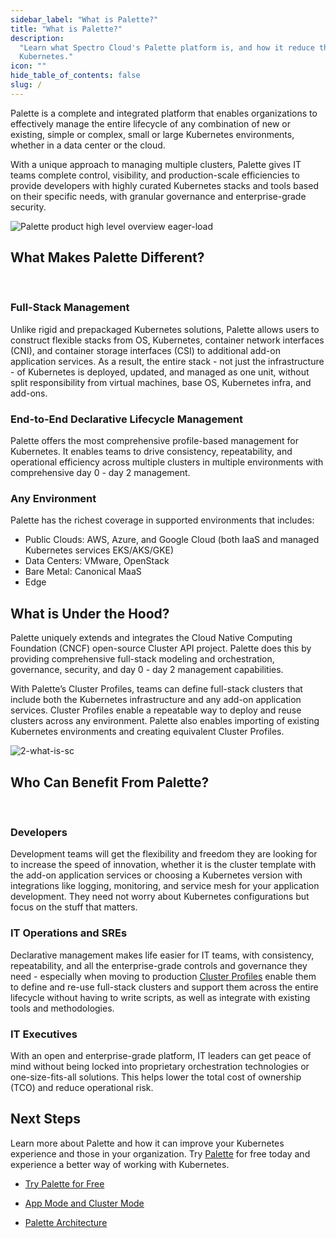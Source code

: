 ```yaml
---
sidebar_label: "What is Palette?"
title: "What is Palette?"
description:
  "Learn what Spectro Cloud's Palette platform is, and how it reduce the complexities your encounter today with
  Kubernetes."
icon: ""
hide_table_of_contents: false
slug: /
---
```


Palette is a complete and integrated platform that enables organizations to effectively manage the entire lifecycle of
any combination of new or existing, simple or complex, small or large Kubernetes environments, whether in a data center
or the cloud.

With a unique approach to managing multiple clusters, Palette gives IT teams complete control, visibility, and
production-scale efficiencies to provide developers with highly curated Kubernetes stacks and tools based on their
specific needs, with granular governance and enterprise-grade security.

![Palette product high level overview eager-load](/docs_introduction_product-overview.png)

## What Makes Palette Different?

<br />

### Full-Stack Management

Unlike rigid and prepackaged Kubernetes solutions, Palette allows users to construct flexible stacks from OS,
Kubernetes, container network interfaces (CNI), and container storage interfaces (CSI) to additional add-on application
services. As a result, the entire stack - not just the infrastructure - of Kubernetes is deployed, updated, and managed
as one unit, without split responsibility from virtual machines, base OS, Kubernetes infra, and add-ons.

### End-to-End Declarative Lifecycle Management

Palette offers the most comprehensive profile-based management for Kubernetes. It enables teams to drive consistency,
repeatability, and operational efficiency across multiple clusters in multiple environments with comprehensive day 0 -
day 2 management.

### Any Environment

Palette has the richest coverage in supported environments that includes:

- Public Clouds: AWS, Azure, and Google Cloud (both IaaS and managed Kubernetes services EKS/AKS/GKE)
- Data Centers: VMware, OpenStack
- Bare Metal: Canonical MaaS
- Edge

## What is Under the Hood?

Palette uniquely extends and integrates the Cloud Native Computing Foundation (CNCF) open-source Cluster API project.
Palette does this by providing comprehensive full-stack modeling and orchestration, governance, security, and day 0 -
day 2 management capabilities.

With Palette’s Cluster Profiles, teams can define full-stack clusters that include both the Kubernetes infrastructure
and any add-on application services. Cluster Profiles enable a repeatable way to deploy and reuse clusters across any
environment. Palette also enables importing of existing Kubernetes environments and creating equivalent Cluster
Profiles.

![2-what-is-sc](/docs_introduction_palette-components.png)

## Who Can Benefit From Palette?

<br />

### Developers

Development teams will get the flexibility and freedom they are looking for to increase the speed of innovation, whether
it is the cluster template with the add-on application services or choosing a Kubernetes version with integrations like
logging, monitoring, and service mesh for your application development. They need not worry about Kubernetes
configurations but focus on the stuff that matters.

### IT Operations and SREs

Declarative management makes life easier for IT teams, with consistency, repeatability, and all the enterprise-grade
controls and governance they need - especially when moving to production
[Cluster Profiles](../profiles/cluster-profiles/cluster-profiles.md) enable them to define and re-use full-stack
clusters and support them across the entire lifecycle without having to write scripts, as well as integrate with
existing tools and methodologies.

### IT Executives

With an open and enterprise-grade platform, IT leaders can get peace of mind without being locked into proprietary
orchestration technologies or one-size-fits-all solutions. This helps lower the total cost of ownership (TCO) and reduce
operational risk.

## Next Steps

Learn more about Palette and how it can improve your Kubernetes experience and those in your organization. Try
[Palette](https://console.spectrocloud.com/) for free today and experience a better way of working with Kubernetes.

- [Try Palette for Free](../getting-started/palette-freemium.md)

- [App Mode and Cluster Mode](palette-modes.md)

- [Palette Architecture](../architecture/architecture-overview.md)
